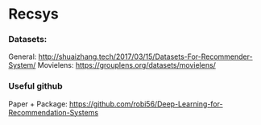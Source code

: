 # Recsys

### Datasets:
General: http://shuaizhang.tech/2017/03/15/Datasets-For-Recommender-System/
Movielens: https://grouplens.org/datasets/movielens/

### Useful github
Paper + Package: https://github.com/robi56/Deep-Learning-for-Recommendation-Systems
